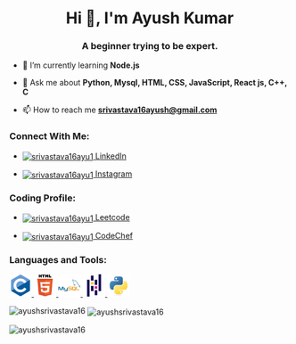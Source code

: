 <h1 align="center">Hi 👋, I'm Ayush Kumar</h1>
<h3 align="center">A beginner trying to be expert.</h3>

- 🌱 I’m currently learning **Node.js**

- 💬 Ask me about **Python, Mysql, HTML, CSS, JavaScript, React js, C++, C**

- 📫 How to reach me **srivastava16ayush@gmail.com**


<h3 align="left">Connect With Me: </h3>
<ul>
<p align="left">
  
 <li><a  href="https://www.linkedin.com/in/ayush-kumar-ba6b09233/" target="blank"><img align="center" src="https://raw.githubusercontent.com/maurodesouza/profile-readme-generator/master/src/assets/icons/social/linkedin/default.svg" alt="srivastava16ayu1" height="30" width="40" /> LinkedIn</a>
</p>
</li>
<li>
<a href="https://www.instagram.com/sri.vastava_ayush" target="blank"><img align="center" src="https://raw.githubusercontent.com/maurodesouza/profile-readme-generator/master/src/assets/icons/social/instagram/default.svg" alt="srivastava16ayu1" height="30" width="40" /> Instagram</a>
</p>
</li>
  </ul>












<h3 align="left">Coding Profile: </h3>
<ul>
<p align="left">
  
 <li><a href="https://leetcode.com/u/srivastava_ayush/" target="blank"><img align="center" src="https://user-images.githubusercontent.com/63964149/152531278-5e01909d-0c2e-412a-8acc-4a06863c244d.png" alt="srivastava16ayu1" height="30" width="40" /> Leetcode</a>
</p>
</li>
<li>
<a href="https://www.codechef.com/users/ayushsri_2003" target="blank"><img align="center" src="https://cdn.jsdelivr.net/npm/simple-icons@3.1.0/icons/codechef.svg" alt="srivastava16ayu1" height="30" width="40" /> CodeChef</a>
</p>
</li>
  </ul>
<h3 align="left">Languages and Tools:</h3>
<p align="left"> <a href="https://www.cprogramming.com/" target="_blank" rel="noreferrer"> <img src="https://raw.githubusercontent.com/devicons/devicon/master/icons/c/c-original.svg" alt="c" width="40" height="40"/> </a> <a href="https://www.w3.org/html/" target="_blank" rel="noreferrer"> <img src="https://raw.githubusercontent.com/devicons/devicon/master/icons/html5/html5-original-wordmark.svg" alt="html5" width="40" height="40"/> </a> <a href="https://www.mysql.com/" target="_blank" rel="noreferrer"> <img src="https://raw.githubusercontent.com/devicons/devicon/master/icons/mysql/mysql-original-wordmark.svg" alt="mysql" width="40" height="40"/> </a> <a href="https://pandas.pydata.org/" target="_blank" rel="noreferrer"> <img src="https://raw.githubusercontent.com/devicons/devicon/2ae2a900d2f041da66e950e4d48052658d850630/icons/pandas/pandas-original.svg" alt="pandas" width="40" height="40"/> </a> <a href="https://www.python.org" target="_blank" rel="noreferrer"> <img src="https://raw.githubusercontent.com/devicons/devicon/master/icons/python/python-original.svg" alt="python" width="40" height="40"/> </a> </p>

<p><img align="left" src="https://github-readme-stats.vercel.app/api/top-langs?username=ayushsrivastava16&show_icons=true&locale=en&layout=compact" alt="ayushsrivastava16" /></p>

<p>&nbsp;<img align="center" src="https://github-readme-stats.vercel.app/api?username=ayushsrivastava16&show_icons=true&locale=en" alt="ayushsrivastava16" /></p>

<p><img align="center" src="https://github-readme-streak-stats.herokuapp.com/?user=ayushsrivastava16&" alt="ayushsrivastava16" /></p>

